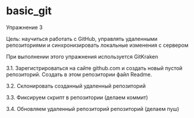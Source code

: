 # basic_git
Упражнение 3

Цель: научиться работать с GitHub, управлять удаленными репозиториями и синхронизировать локальные изменения с сервером

При выполнении этого упражнения используется GitKraken

3.1. Зарегистрироваться на сайте github.com и создать новый пустой репозиторий. Создать в этом репозитории файл Readme.

3.2. Склонировать созданный удаленный репозиторий

3.3. Фиксируем скрипт в репозитории (делаем коммит)

3.4. Обновляем удаленный репозиторий репозиторий (делаем пуш)
